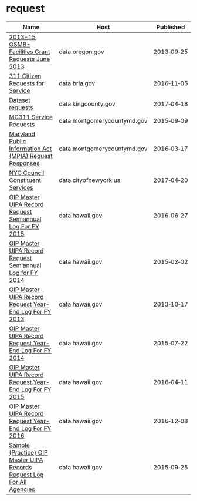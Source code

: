 # request

Name | Host | Published
---- | ---- | ---------
[2013-15 OSMB-Facilities Grant Requests June 2013](../datasets/mf2v-j8rp.md) | data.oregon.gov | 2013&#x2011;09&#x2011;25
[311 Citizen Requests for Service](../datasets/7ixm-mnvx.md) | data.brla.gov | 2016&#x2011;11&#x2011;05
[Dataset requests](../datasets/56g4-9ua5.md) | data.kingcounty.gov | 2017&#x2011;04&#x2011;18
[MC311 Service Requests](../datasets/xtyh-brr2.md) | data.montgomerycountymd.gov | 2015&#x2011;09&#x2011;09
[Maryland Public Information Act (MPIA) Request Responses](../datasets/99ya-kjjr.md) | data.montgomerycountymd.gov | 2016&#x2011;03&#x2011;17
[NYC Council Constituent Services](../datasets/b9km-gdpy.md) | data.cityofnewyork.us | 2017&#x2011;04&#x2011;20
[OIP Master UIPA Record Request Semiannual Log For FY 2015](../datasets/mn4j-jmba.md) | data.hawaii.gov | 2016&#x2011;06&#x2011;27
[OIP Master UIPA Record Request Semiannual Log for FY 2014](../datasets/3ehz-vfp2.md) | data.hawaii.gov | 2015&#x2011;02&#x2011;02
[OIP Master UIPA Record Request Year-End Log For FY 2013](../datasets/7dxn-jvme.md) | data.hawaii.gov | 2013&#x2011;10&#x2011;17
[OIP Master UIPA Record Request Year-End Log For FY 2014](../datasets/2vfn-s87v.md) | data.hawaii.gov | 2015&#x2011;07&#x2011;22
[OIP Master UIPA Record Request Year-End Log For FY 2015](../datasets/gf4v-varx.md) | data.hawaii.gov | 2016&#x2011;04&#x2011;11
[OIP Master UIPA Record Request Year-End Log For FY 2016](../datasets/at3y-6tbt.md) | data.hawaii.gov | 2016&#x2011;12&#x2011;08
[Sample (Practice) OIP Master UIPA Records Request Log For All Agencies](../datasets/c4r6-wq6h.md) | data.hawaii.gov | 2015&#x2011;09&#x2011;25

